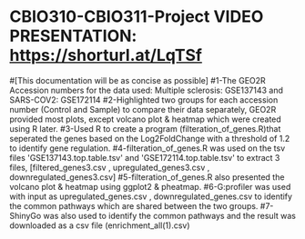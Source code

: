 # CBIO310-CBIO311-Project  VIDEO PRESENTATION: https://shorturl.at/LqTSf
#[This documentation will be as concise as possible]
#1-The GEO2R Accession numbers for the data used: Multiple sclerosis: GSE137143 and SARS-COV2: GSE172114
#2-Highlighted two groups for each accession number (Control and Sample) to compare their data separately, GEO2R provided most plots, except volcano plot & heatmap which were created using R later.
#3-Used R to create a program (filteration_of_genes.R)that seperated the genes based on the Log2FoldChange with a threshold of 1.2 to identify gene regulation. 
#4-filteration_of_genes.R was used on the tsv files 'GSE137143.top.table.tsv' and 'GSE172114.top.table.tsv' to extract 3 files, [filtered_genes3.csv , upregulated_genes3.csv , downregulated_genes3.csv] 
#5-filteration_of_genes.R also presented the volcano plot & heatmap using ggplot2 & pheatmap.
#6-G:profiler was used with input as upregulated_genes.csv , downregulated_genes.csv to identify the common pathways which are shared between the two groups.
#7-ShinyGo was also used to identify the common pathways and the result was downloaded as a csv file (enrichment_all(1).csv)
